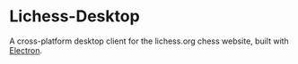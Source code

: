 # Lichess-Desktop
A cross-platform desktop client for the lichess.org chess website, built with [Electron](http://electron.atom.io/).
